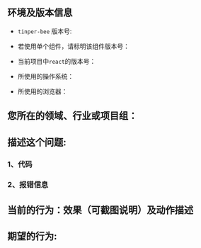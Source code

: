 ## 环境及版本信息

- `tinper-bee` 版本号:  
<!-- 请填具体版本号 -->

- 若使用单个组件，请标明该组件版本号：
<!-- 请填具体版本号 -->

- 当前项目中`react`的版本号：
<!-- 请填具体版本号 -->

- 所使用的操作系统：
<!-- Windows/Mac -->

- 所使用的浏览器：
<!-- 浏览器及版本 -->

## 您所在的领域、行业或项目组：
<!-- 请在此填写您所在的部门或项目名称，最好能留下真实姓名，方便我们及时向您反馈问题处理结果 -->

## 描述这个问题:

### 1、代码
<!-- 请详细说明问题 -->
<!-- 截图说明 -->

### 2、报错信息
<!-- 请详细说明问题 -->
<!-- 截图说明 -->

## 当前的行为：效果（可截图说明）及动作描述
<!-- 请详细描述当前行为，以便我们复现及定位问题 -->
<!-- 截图说明 -->

## 期望的行为:
<!-- 请详细描述期望达到的行为及效果，以便我们准确理解需求 -->
